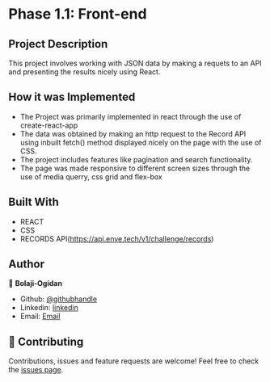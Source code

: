 # Phase 1.1: Front-end

## Project Description

This project involves working with JSON data by making a requets to an API and presenting the results nicely using React.
## How it was Implemented

- The Project was primarily implemented in react through the use of create-react-app
- The data was obtained by making an http request to the Record API using inbuilt fetch() method displayed nicely on the page with the use of CSS.
- The project includes features like pagination and search functionality.
- The page was made responsive to different screen sizes through the use of media querry, css grid and flex-box

## Built With

* REACT
* CSS
* RECORDS API(https://api.enye.tech/v1/challenge/records)

## Author

👤 **Bolaji-Ogidan**  
* Github: [@githubhandle](https://github.com/bolajiscott)
* Linkedin: [linkedin](https://www.linkedin.com/in/bolaji-ogidan-b1704377/)
* Email: [Email](bolajiscott@yahoo.com)

## 🤝 Contributing

Contributions, issues and feature requests are welcome!
Feel free to check the [issues page](issues/).

